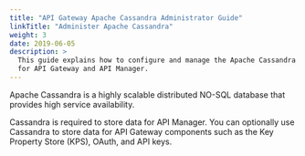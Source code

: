 ```yaml
---
title: "API Gateway Apache Cassandra Administrator Guide"
linkTitle: "Administer Apache Cassandra"
weight: 3
date: 2019-06-05
description: >
  This guide explains how to configure and manage the Apache Cassandra database
  for API Gateway and API Manager.
---
```

Apache Cassandra is a highly scalable distributed NO-SQL database that
provides high service availability.

Cassandra is required to store data for API Manager. You can optionally use Cassandra to store data for API Gateway components such as the Key Property Store (KPS), OAuth, and API keys.
